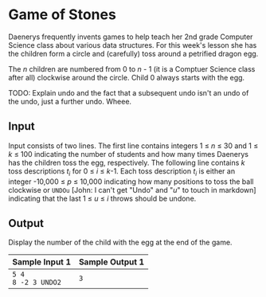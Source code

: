 Game of Stones
==============

Daenerys frequently invents games to help teach her 2nd grade Computer Science class about various data structures. For this week's lesson she has the children form a circle and (carefully) toss around a petrified dragon egg.

The _n_ children are numbered from 0 to _n_ - 1 (it is a Comptuer Science class after all) clockwise around the circle. Child 0 always starts with the egg.

TODO: Explain undo and the fact that a subsequent undo isn't an undo of the undo, just a further undo. Wheee.

Input
-----
Input consists of two lines. The first line contains integers 1 &le; _n_ &le; 30 and 1 &le; _k_ &le; 100 indicating the number of students and how many times Daenerys has the children toss the egg, respectively. The following line contains _k_ toss descriptions _t_<sub>_i_</sub> for 0 &le; _i_ &le; _k_-1. Each toss description _t_<sub>_i_</sub> is either an integer -10,000 &le; _p_ &le; 10,000 indicating how many positions to toss the ball clockwise or `UNDOu` [John: I can't get "Undo" and "_u_" to touch in markdown] indicating that the last 1 &le; _u_ &le; _i_ throws should be undone.

Output
------
Display the number of the child with the egg at the end of the game.

| Sample Input 1              | Sample Output 1 |
| --------------------------- | --------------- |
| `5 4`<br />`8 -2 3 UNDO2`   | `3`             |
